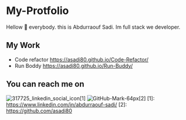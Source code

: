 # My-Protfolio
Hellow 👋 everybody.
this is Abdurraouf Sadi. Im full stack we developer.

## My Work
- Code refactor https://asadi80.github.io/Code-Refactor/
- Run Boddy https://asadi80.github.io/Run-Buddy/

## You can reach me on

![317725_linkedin_social_icon](https://user-images.githubusercontent.com/89751266/140631331-e97c3a6d-52f7-4d12-b38f-33ca5a2fad7d.png)[1]
![GitHub-Mark-64px](https://user-images.githubusercontent.com/89751266/140631359-c2fe145d-73ea-4500-9baf-624b912a6b25.png)[2]
[1]: https://www.linkedin.com/in/abdurraouf-sadi/
[2]: https://github.com/asadi80
